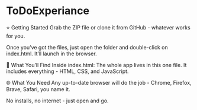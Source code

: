 # ToDoExperiance

⭐ Getting Started
Grab the ZIP file or clone it from GitHub - whatever works for you.

Once you’ve got the files, just open the folder and double-click on index.html. It’ll launch in the browser.

📁 What You’ll Find Inside
index.html: The whole app lives in this one file. It includes everything - HTML, CSS, and JavaScript.

🌐 What You Need
Any up-to-date browser will do the job - Chrome, Firefox, Brave, Safari, you name it.

No installs, no internet - just open and go.
